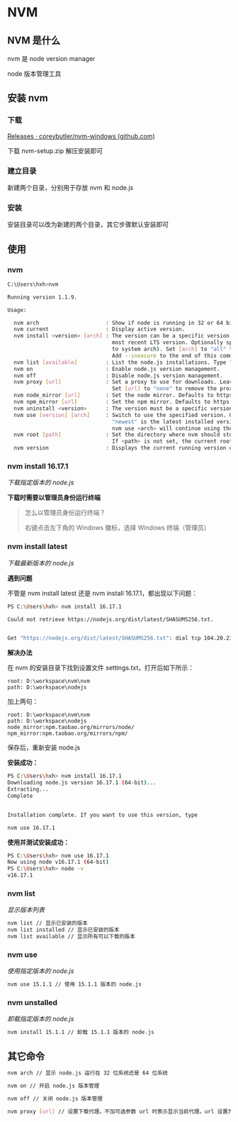# NVM

## NVM 是什么

nvm 是 node version manager

node 版本管理工具

## 安装 nvm

### 下载

[Releases · coreybutler/nvm-windows (github.com)](https://github.com/coreybutler/nvm-windows/releases)

下载 nvm-setup.zip 解压安装即可

### 建立目录

新建两个目录，分别用于存放 nvm 和 node.js

### 安装

安装目录可以改为新建的两个目录，其它步骤默认安装即可

## 使用

### nvm

```bash
C:\Users\hxh>nvm

Running version 1.1.9.

Usage:

  nvm arch                     : Show if node is running in 32 or 64 bit mode.
  nvm current                  : Display active version.
  nvm install <version> [arch] : The version can be a specific version, "latest" for the latest current version, or "lts" for the
                                 most recent LTS version. Optionally specify whether to install the 32 or 64 bit version (defaults
                                 to system arch). Set [arch] to "all" to install 32 AND 64 bit versions.
                                 Add --insecure to the end of this command to bypass SSL validation of the remote download server.
  nvm list [available]         : List the node.js installations. Type "available" at the end to see what can be installed. Aliased as ls.
  nvm on                       : Enable node.js version management.
  nvm off                      : Disable node.js version management.
  nvm proxy [url]              : Set a proxy to use for downloads. Leave [url] blank to see the current proxy.
                                 Set [url] to "none" to remove the proxy.
  nvm node_mirror [url]        : Set the node mirror. Defaults to https://nodejs.org/dist/. Leave [url] blank to use default url.
  nvm npm_mirror [url]         : Set the npm mirror. Defaults to https://github.com/npm/cli/archive/. Leave [url] blank to default url.
  nvm uninstall <version>      : The version must be a specific version.
  nvm use [version] [arch]     : Switch to use the specified version. Optionally use "latest", "lts", or "newest".
                                 "newest" is the latest installed version. Optionally specify 32/64bit architecture.
                                 nvm use <arch> will continue using the selected version, but switch to 32/64 bit mode.
  nvm root [path]              : Set the directory where nvm should store different versions of node.js.
                                 If <path> is not set, the current root will be displayed.
  nvm version                  : Displays the current running version of nvm for Windows. Aliased as v.
```

### nvm install 16.17.1

*下载指定版本的 node.js*

**下载时需要以管理员身份运行终端**

> 怎么以管理员身份运行终端？
> 
> 右键点击左下角的 Windows 徽标，选择 Windows 终端（管理员）

### nvm install latest

*下载最新版本的 node.js*

**遇到问题**

不管是 nvm install latest 还是 nvm install 16.17.1，都出现以下问题：

```bash
PS C:\Users\hxh> nvm install 16.17.1

Could not retrieve https://nodejs.org/dist/latest/SHASUMS256.txt.


Get "https://nodejs.org/dist/latest/SHASUMS256.txt": dial tcp 104.20.23.46:443: i/o timeout
```

**解决办法**

在 nvm 的安装目录下找到设置文件 settings.txt，打开后如下所示：

```textile
root: D:\workspace\nvm\nvm
path: D:\workspace\nodejs
```

加上两句：

```textile
root: D:\workspace\nvm\nvm
path: D:\workspace\nodejs
node_mirror:npm.taobao.org/mirrors/node/
npm_mirror:npm.taobao.org/mirrors/npm/
```

 保存后，重新安装 node.js

**安装成功：**

```bash
PS C:\Users\hxh> nvm install 16.17.1
Downloading node.js version 16.17.1 (64-bit)...
Extracting...
Complete


Installation complete. If you want to use this version, type

nvm use 16.17.1
```

**使用并测试安装成功：**

```bash
PS C:\Users\hxh> nvm use 16.17.1
Now using node v16.17.1 (64-bit)
PS C:\Users\hxh> node -v
v16.17.1
```



### nvm list

*显示版本列表*

```bash
nvm list // 显示已安装的版本
nvm list installed // 显示已安装的版本
nvm list available // 显示所有可以下载的版本
```

### nvm use

*使用指定版本的 node.js*

```bash
nvm use 15.1.1 // 使用 15.1.1 版本的 node.js
```

### nvm unstalled

*卸载指定版本的 node.js*

```bash
nvm install 15.1.1 // 卸载 15.1.1 版本的 node.js
```

## 其它命令

```bash
nvm arch // 显示 node.js 运行在 32 位系统还是 64 位系统

nvm on // 开启 node.js 版本管理

nvm off // 关闭 node.js 版本管理

nvm proxy [url] // 设置下载代理。不加可选参数 url 时表示显示当前代理。url 设置为 none 时表示移除代理

```


